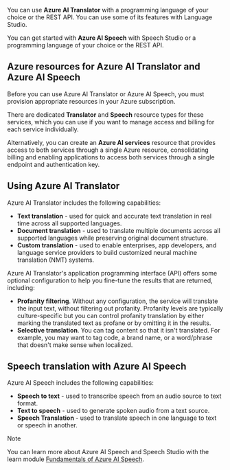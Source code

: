 You can use **Azure AI Translator** with a programming language of your choice or the REST API. You can use some of its features with Language Studio. 

You can get started with **Azure AI Speech** with Speech Studio or a programming language of your choice or the REST API.  

## Azure resources for Azure AI Translator and Azure AI Speech

Before you can use Azure AI Translator or Azure AI Speech, you must provision appropriate resources in your Azure subscription.

There are dedicated **Translator** and **Speech** resource types for these services, which you can use if you want to manage access and billing for each service individually.

Alternatively, you can create an **Azure AI services** resource that provides access to both services through a single Azure resource, consolidating billing and enabling applications to access both services through a single endpoint and authentication key.

## Using Azure AI Translator

Azure AI Translator includes the following capabilities:

- **Text translation** - used for quick and accurate text translation in real time across all supported languages.
- **Document translation** - used to translate multiple documents across all supported languages while preserving original document structure.  
- **Custom translation** -  used to enable enterprises, app developers, and language service providers to build customized neural machine translation (NMT) systems. 

Azure AI Translator's application programming interface (API) offers some optional configuration to help you fine-tune the results that are returned, including:

- **Profanity filtering**.  Without any configuration, the service will translate the input text, without filtering out profanity. Profanity levels are typically culture-specific but you can control profanity translation by either marking the translated text as profane or by omitting it in the results.
- **Selective translation**. You can tag content so that it isn't translated. For example, you may want to tag code, a brand name, or a word/phrase that doesn't make sense when localized.

## Speech translation with Azure AI Speech

Azure AI Speech includes the following capabilities:

- **Speech to text** - used to transcribe speech from an audio source to text format.
- **Text to speech** - used to generate spoken audio from a text source.
- **Speech Translation** - used to translate speech in one language to text or speech in another.

>[!NOTE]
>You can learn more about Azure AI Speech and Speech Studio with the learn module [Fundamentals of Azure AI Speech](/training/modules/recognize-synthesize-speech/). 

